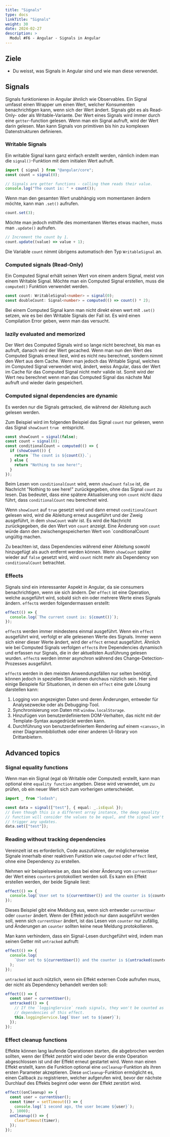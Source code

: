 ```yaml
---
title: "Signals"
type: docs
linkTitle: "Signals"
weight: 30
date: 2024-02-27
description: >
  Modul #F6 - Angular - Signals in Angular
---
```


## Ziele

- Du weisst, was Signals in Angular sind und wie man diese verwendet.

## Signals

Signals funktionieren in Angular ähnlich wie Observables. Ein Signal umfasst einen Wrapper um einen Wert, welcher Konsumenten benachrichtigen kann, wenn sich der Wert ändert.
Signals gibt es als Read-Only- oder als Writable-Variante. Der Wert eines Signals wird immer durch eine `getter`-function gelesen. Wenn man ein Signal aufruft, wird der Wert darin gelesen.
Man kann Signals von primitiven bis hin zu komplexen Datenstrukturen definieren.

### Writable Signals

Ein writable Signal kann ganz einfach erstellt werden, nämlich indem man die `signal()`-Funktion mit dem initialen Wert aufruft.

```ts
import { signal } from "@angular/core";
const count = signal(0);

// Signals are getter functions - calling them reads their value.
console.log("The count is: " + count());
```

Wenn man den gesamten Wert unabhängig vom momentanen ändern möchte, kann man `.set()` aufrufen.

```ts
count.set(3);
```

Möchte man jedoch mithilfe des momentanen Wertes etwas machen, muss man `.update()` aufrufen.

```ts
// Increment the count by 1.
count.update((value) => value + 1);
```

Die Variable `count` nimmt übrigens automatisch den Typ `WritableSignal` an.

### Computed signals (Read-Only)

Ein Computed Signal erhält seinen Wert von einem andern Signal, meist von einem Writable Signal. Möchte man ein Computed Signal erstellen, muss die `computed()` Funktion verwendet werden.

```ts
const count: WritableSignal<number> = signal(0);
const doubleCount: Signal<number> = computed(() => count() * 2);
```

Bei einem Computed Signal kann man nicht direkt einen wert mit `.set()` setzen, wie es bei den Writable Signals der Fall ist. Es wird einen Compilation Error geben, wenn man das versucht.

### lazily evaluated and memorized

Der Wert des Computed Signals wird so lange nicht berechnet, bis man es aufruft, danach wird der Wert gecached.
Wenn man nun den Wert des Computed Signals erneut liest, wird es nicht neu berechnet, sondern nimmt den Wert aus dem Cache.
Wenn man jedoch das Writable Signal, welches im Computed Signal verwendet wird, ändert, weiss Angular, dass der Wert im Cache für das Computed Signal nicht mehr valide ist.
Somit wird der Wert neu berechnet wenn man das Computed Signal das nächste Mal aufruft und wieder darin gespeichert.

### Computed signal dependencies are dynamic

Es werden nur die Signals getracked, die während der Ableitung auch gelesen werden.

Zum Beispiel wird im folgenden Beispiel das Signal `count` nur gelesen, wenn das Signal `showCount` `true ` entspricht.

```ts
const showCount = signal(false);
const count = signal(0);
const conditionalCount = computed(() => {
  if (showCount()) {
    return `The count is ${count()}.`;
  } else {
    return "Nothing to see here!";
  }
});
```

Beim Lesen von `conditionalCount` wird, wenn `showCount` `false` ist, die Nachricht "Nothing to see here!" zurückgegeben, ohne das Signal `count` zu lesen.
Das bedeutet, dass eine spätere Aktualisierung von `count` nicht dazu führt, dass `conditionalCount` neu berechnet wird.

Wenn `showCount` auf `true` gesetzt wird und dann erneut `conditionalCount` gelesen wird, wird die Ableitung erneut ausgeführt und der Zweig ausgeführt, in dem `showCount` wahr ist.
Es wird die Nachricht zurückgegeben, die den Wert von `count` anzeigt. Eine Änderung von `count` würde dann den zwischengespeicherten Wert von `conditionalCount ungültig machen.

Zu beachten ist, dass Dependencies während einer Ableitung sowohl hinzugefügt als auch entfernt werden können. Wenn `showCount` später wieder auf `false` gesetzt wird, wird `count` nicht mehr als Dependency von `conditionalCount` betrachtet.

### Effects

Signals sind ein interessanter Aspekt in Angular, da sie consumers benachrichtigen, wenn sie sich ändern. Der `effect` ist eine Operation, welche ausgeführt wird, sobald sich ein oder mehrere Werte eines Signals ändern.
`effect`s werden folgendermassen erstellt:

```ts
effect(() => {
  console.log(`The current count is: ${count()}`);
});
```

`effect`s werden immer mindestens einmal ausgeführt. Wenn ein `effect` ausgeführt wird, verfolgt er alle gelesenen Werte des Signals. Immer wenn sich einer dieser Werte ändert, wird der `effect` erneut ausgeführt.
Ähnlich wie bei Computed Signals verfolgen `effect`s ihre Dependencies dynamisch und erfassen nur Signals, die in der aktuellsten Ausführung gelesen wurden.
`effect`s werden immer asynchron während des Change-Detection-Prozesses ausgeführt.

`effect`s werden in den meisten Anwendungsfällen nur selten benötigt, können jedoch in speziellen Situationen durchaus nützlich sein.
Hier sind einige Beispiele für Situationen, in denen ein `effect` eine gute Lösung darstellen kann:

1. Logging von angezeigten Daten und deren Änderungen, entweder für Analysezwecke oder als Debugging-Tool.
2. Synchronisierung von Daten mit `window.localStorage`.
3. Hinzufügen von benutzerdefiniertem DOM-Verhalten, das nicht mit der Template-Syntax ausgedrückt werden kann.
4. Durchführung von benutzerdefiniertem Rendering auf einem `<canvas>`, in einer Diagrammbibliothek oder einer anderen UI-library von Drittanbietern.

## Advanced topics

### Signal equality functions

Wenn man ein Signal (egal ob Writable oder Computed) erstellt, kann man optional eine `equality function` angeben. Diese wird verwendet, um zu prüfen, ob ein neuer Wert sich zum vorherigen unterscheidet.

```ts
import _ from "lodash";

const data = signal(["test"], { equal: _.isEqual });
// Even though this is a different array instance, the deep equality
// function will consider the values to be equal, and the signal won't
// trigger any updates.
data.set(["test"]);
```

### Reading without tracking dependencies

Vereinzelt ist es erforderlich, Code auszuführen, der möglicherweise Signale innerhalb einer reaktiven Funktion wie `computed` oder `effect` liest, ohne eine Dependency zu erstellen.

Nehmen wir beispielsweise an, dass bei einer Änderung von `currentUser` der Wert eines `counter`s protokolliert werden soll. Es kann ein Effekt erstellen werden, der beide Signale liest:

```ts
effect(() => {
  console.log(`User set to ${currentUser()} and the counter is ${counter}`);
});
```

Dieses Beispiel gibt eine Meldung aus, wenn sich entweder `currentUser` oder `counter` ändert.
Wenn der Effekt jedoch nur dann ausgeführt werden soll, wenn sich `currentUser` ändert, ist das Lesen von `counter` nur zufällig, und Änderungen an `counter` sollten keine neue Meldung protokollieren.

Man kann verhindern, dass ein Signal-Lesen durchgeführt wird, indem man seinen Getter mit `untracked` aufruft:

```ts
effect(() => {
  console.log(
    `User set to ${currentUser()} and the counter is ${untracked(counter)}`,
  );
});
```

`untracked` ist auch nützlich, wenn ein Effekt externen Code aufrufen muss, der nicht als Dependency behandelt werden soll:

```ts
effect(() => {
  const user = currentUser();
  untracked(() => {
    // If the `loggingService` reads signals, they won't be counted as
    // dependencies of this effect.
    this.loggingService.log(`User set to ${user}`);
  });
});
```

### Effect cleanup functions

Effekte können lang laufende Operationen starten, die abgebrochen werden sollten, wenn der Effekt zerstört wird oder bevor die erste Operation abgeschlossen ist und der Effekt erneut gestartet wird.
Wenn man einen Effekt erstellt, kann die Funktion optional eine `onCleanup`-Funktion als ihren ersten Parameter akzeptieren.
Diese `onCleanup`-Funktion ermöglicht es, einen Callback zu registrieren, welcher aufgerufen wird, bevor der nächste Durchlauf des Effekts beginnt oder wenn der Effekt zerstört wird.

```ts
effect((onCleanup) => {
  const user = currentUser();
  const timer = setTimeout(() => {
    console.log(`1 second ago, the user became ${user}`);
  }, 1000);
  onCleanup(() => {
    clearTimeout(timer);
  });
});
```
